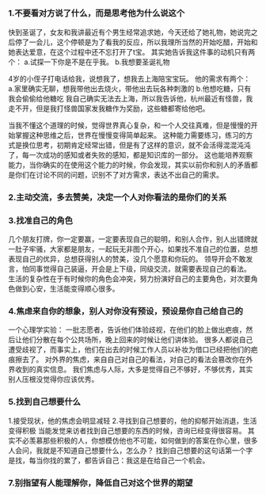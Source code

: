 
##

### 1.不要看对方说了什么，而是思考他为什么说这个
快到圣诞了，女友和我讲最近有个男生经常追求她，今天还给了她礼物，她说完之后停了一会儿，这个停顿是为了看我的反应，所以我理所当然的开始吃醋，开始和她表达爱意，在这个过程中还不忘打开了t宝。
其实她告诉我这件事的动机只有两个：
a.试探一下你是不是在乎我。
b.我想要圣诞礼物

4岁的小侄子打电话给我，说想我了，想我去上海陪宝宝玩。
他的需求有两个：
a.家里确实无聊，想我带他出去烧火，带他出去玩各种刺激的
b.他想吃糖，只有我会偷偷给他糖吃
我自己确实无法去上海，所以我告诉他，杭州最近有怪兽，我走不开，但是我打怪兽国家发我糖作为奖励，这些糖都寄给他吧。

当我不懂这个道理的时候，觉得世界真心复杂，和一个人交往真难，但是慢慢的开始掌握这种思维之后，世界在慢慢变得简单起来。
这种能力需要练习，练习的方式是换位思考，初期肯定经常出错，但是有了这样的意识，就不会活得混混沌沌了，每一次成功的感知或者失败的感知，都是知识库的一部分。
这也能培养观察能力，当你确实的在使用这个能力的时候，你会发现，其实以前你和别人的矛盾都是你们在讨论不同的问题，识别不了对方需求，表达不出自己的需求。

### 2.主动交流，多去赞美，决定一个人对你看法的是你们的关系

### 3.找准自己的角色

几个朋友打牌，你一定要赢，一定要表现自己的聪明，和别人合作，别人出错牌就一肚子牢骚，大家都是朋友，一起玩无非图个开心，如果找不准自己的位置，总想表现自己的优异，总想获得别人的赞美，没几个愿意和你玩的。
领导开会不敢发言，怕同事觉得自己装逼，开会是上下级，同级交流，就需要表现自己的看法。
生活的复杂性在于有时候你的角色会冲突，努力扮演好自己的主要角色，对次要角色做到心安，生活能变得顺心很多。

### 4.焦虑来自你的想象，别人对你没有预设，预设是你自己给自己的
一个心理学实验：
一批志愿者，告诉他们体验歧视，在他们的脸上做出疤痕，然后让他们分散在每个公共场所，晚上回来的时候让他们讲体验。
很多人都说自己遭受歧视了，而事实上，他们在出去的时候工作人员以补妆为借口已经把他们的疤痕擦去了。
对外界的焦虑，来自自己对自己的看法，对自己的看法会篡改你在外界收到的真实信息。
我们焦虑与人际，大多是觉得自己不够好，不够优秀，其实别人压根没觉得你应该优秀。

### 5.找到自己想要什么
1.接受现状，他的焦虑会明显减轻
2.寻找到自己想要的，他的抑郁开始消退，生活变得积极
当能发觉来访者找到自己想要的东西的时候，咨询已经变得很容易。
其实不必羡慕那些积极的人，你想模仿他也不可能，如何做到的答案在你心里，很多人会问，我就是不知道自己想要什么，怎么办？
找到自己想要的这句话第一个字是找，每当你找的累了，都告诉自己：我这是在给自己一个机会。

### 7.别指望有人能理解你，降低自己对这个世界的期望

